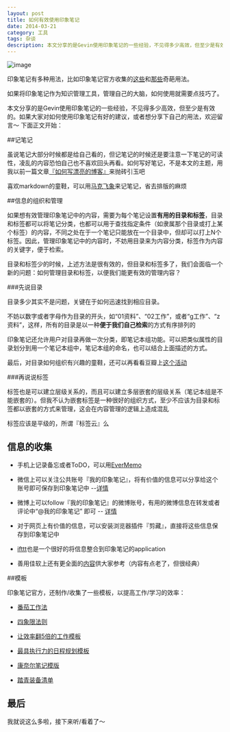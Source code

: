 ```yaml
---
layout: post
title: 如何有效使用印象笔记
date: 2014-03-21
category: 工具
tags: 杂谈
description: 本文分享的是Gevin使用印象笔记的一些经验，不见得多少高效，但至少是有效的
---
```



![image](http://gevin-zone.qiniudn.com/evernote.jpg)

印象笔记有多种用法，比如印象笔记官方收集的[这些](http://weibo.com/2797465504/AduqhbYgz)和[那些](http://weibo.com/2797465504/AeoSsjAe3)奇葩用法。

如果将印象笔记作为知识管理工具，管理自己的大脑，如何使用就需要点技巧了。

本文分享的是Gevin使用印象笔记的一些经验，不见得多少高效，但至少是有效的。如果大家对如何使用印象笔记有好的建议，或者想分享下自己的用法，欢迎留言～ 下面正文开始：



##记笔记

虽说笔记大部分时候都是给自己看的，但记笔记的时候还是要注意一下笔记的可读性，凌乱的内容恐怕自己也不喜欢回头再看。如何写好笔记，不是本文的主题，用我以前一篇文章[『如何写漂亮的博客』](http://blog.igevin.info/2011/06/write-cool-blog/)来抛砖引玉吧

喜欢markdown的童鞋，可以用[马克飞象](http://maxiang.info/)来记笔记，省去排版的麻烦

##信息的组织和管理

如果想有效管理印象笔记中的内容，需要为每个笔记设置**有用的目录和标签**，目录和标签都可以将笔记分类，也都可以用于查找指定条件（如隶属那个目录或打上某个标签）的内容，不同之处在于一个笔记只能放在一个目录中，但却可以打上N个标签。因此，管理印象笔记中的内容时，不妨用目录来为内容分类，标签作为内容的关键字，便于检索。

目录和标签少的时候，上述方法是很有效的，但目录和标签多了，我们会面临一个新的问题：如何管理目录和标签，以便我们能更有效的管理内容？

###先说目录

目录多少其实不是问题，关键在于如何迅速找到相应目录。

不妨以数字或者字母作为目录的开头，如“01资料”、“02工作”，或者“g工作”、“z资料”，这样，所有的目录是以一种**便于我们自己检索**的方式有序排列的

印象笔记还允许用户对目录再做一次分类，即笔记本组功能。可以把类似属性的目录划分到用一个笔记本组中，笔记本组的命名，也可以结合上面描述的方式。

最后，对目录如何组织有兴趣的童鞋，还可以再看看豆瓣上[这个活动](http://www.douban.com/online/11202436/)

###再说说标签

标签也是可以建立层级关系的，而且可以建立多层嵌套的层级关系（笔记本组是不能嵌套的）。但我不认为嵌套标签是一种很好的组织方式，至少不应该为目录和标签都以嵌套的方式来管理，这会在内容管理的逻辑上造成混乱

标签应该是平级的，所谓『标签云』么

## 信息的收集

- 手机上记录备忘或者ToDO，可以用[EverMemo](http://appcenter.yinxiang.com/app/evermemo/iphone/)

- 微信上可以关注公共账号『我的印象笔记』，将有价值的信息可以分享给这个账号即可保存到印象笔记中 --[详情](http://appcenter.yinxiang.com/app/myyxbj/wechat/)

- 微博上可以follow『我的印象笔记』的微博账号，有用的微博信息在转发或者评论中“@我的印象笔记” 即可 -- [详情](http://appcenter.yinxiang.com/app/myyxbj/weibo/)

- 对于网页上有价值的信息，可以安装浏览器插件『剪藏』，直接将这些信息保存到印象笔记中

- [ifttt](https://ifttt.com/evernote)也是一个很好的将信息整合到印象笔记的application

- 善用佳软上还有更全面的[内容](http://xbeta.info/gtd-evernote.htm#toc1)供大家参考（内容有点老了，但很经典）

##模板

印象笔记官方，还制作/收集了一些模板，以提高工作/学习的效率：

- [番茄工作法](https://app.yinxiang.com/shard/s7/sh/ef283470-f245-406e-9a8e-af1632265415/c7dcc95d8392783598e646b5728d4503)
- [四象限法则](https://app.yinxiang.com/shard/s7/sh/c991c121-1abb-485f-a3de-83524733ec8d/877e118ef08451d3d4ed320d4e6e7b71)
- [让效率翻5倍的工作模板](https://app.yinxiang.com/shard/s7/sh/fa909912-8886-4715-a2ab-422e693b6fec/7e1ee12e97eeac5af984d3c5dc2d691e)
- [最具执行力的日程规划模板](https://app.yinxiang.com/shard/s7/sh/e17e1199-2f7a-471d-a920-55108cdc0325/2f60f2ba37832ffe3b22f7d3012b9868)

- [康奈尔笔记模版](https://app.yinxiang.com/shard/s7/sh/2e041eb5-adeb-46ef-b79f-be9ceab8033b/62f5e3ddb8476e7f0e83850da4236db3)

- [踏青装备清单](https://app.yinxiang.com/shard/s7/sh/c896f30c-2bc2-41a9-b330-4525256927a3/f46b6a8a81ed5a21e94085ee86b3ba33)


## 最后

我就说这么多啦，接下来听/看着了～
